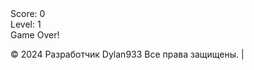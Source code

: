 <head>
<body>
  <canvas id="tetrisCanvas" width="300" height="600"></canvas>
  <div id="score">Score: 0</div>
  <div id="level">Level: 1</div>
  <div id="game-over">Game Over!</div>
  <canvas id="next-piece-canvas" width="100" height="100"></canvas>

  <script>
    const canvas = document.getElementById('tetrisCanvas');
    const ctx = canvas.getContext('2d');
    const blockSize = 30;
    const rows = 20;
    const columns = 10;
    let board = Array.from({ length: rows }, () => Array(columns).fill(0));
    let currentPiece = generatePiece();
    let nextPiece = generatePiece();
    let score = 0;
    let level = 1;
    let gameOver = false;
    let gameSpeed = 500; // Initial game speed in milliseconds
    let lastMoveDown = Date.now();
    let isPaused = false;

    const nextPieceCanvas = document.getElementById('next-piece-canvas');
    const nextPieceCtx = nextPieceCanvas.getContext('2d');

    // Touch events
    let touchStartX = 0;
    let touchStartY = 0;

    canvas.addEventListener('touchstart', handleTouchStart, false);
    canvas.addEventListener('touchmove', handleTouchMove, false);
    canvas.addEventListener('touchend', handleTouchEnd, false);

    function handleTouchStart(event) {
      touchStartX = event.touches[0].clientX;
      touchStartY = event.touches[0].clientY;
    }

    function handleTouchMove(event) {
      event.preventDefault();
      // Calculate the distance moved
      const touchX = event.touches[0].clientX;
      const touchY = event.touches[0].clientY;
      const deltaX = touchX - touchStartX;
      const deltaY = touchY - touchStartY;

      // Determine the direction of the movement
      if (Math.abs(deltaX) > Math.abs(deltaY)) {
        // Horizontal movement
        if (deltaX > 0) {
          moveRight();
        } else {
          moveLeft();
        }
      } else {
        // Vertical movement
        if (deltaY > 0) {
          moveDown();
        } else {
          rotate();
        }
      }
    }

    function handleTouchEnd(event) {
      // Reset touch coordinates
      touchStartX = 0;
      touchStartY = 0;
    }

    document.addEventListener('keydown', (event) => {
      if (!gameOver && !isPaused) {
        switch (event.key) {
          case 'ArrowLeft':
          case 'a':
            moveLeft();
            break;
          case 'ArrowRight':
          case 'd':
            moveRight();
            break;
          case 'ArrowDown':
          case 's':
            moveDown();
            break;
          case 'ArrowUp':
          case 'w':
            rotate();
            break;
          case ' ':
            moveDrop();
            break;
          case 'x':
            // "X" key for toggling pause/resume
            isPaused = !isPaused;
            break;
          case 'c':
            // "C" key for changing the position of the piece
            moveUp();
            break;
          case 'z':
            // "Z" key for clockwise rotation
            rotateClockwise();
            break;
          default:
            break;
        }
      }
    });

    // Добавляем обработчик события для нажатия на фигуру
    const rotateCurrentPiece = () => {
      rotate();
    };

    canvas.addEventListener('click', rotateCurrentPiece);

    function drawSquare(x, y, color, context) {
      context.fillStyle = color;
      context.fillRect(x * blockSize, y * blockSize, blockSize, blockSize);
      context.strokeStyle = "#000";
      context.strokeRect(x * blockSize, y * blockSize, blockSize, blockSize);
    }

    function drawBoard() {
      for (let row = 0; row < rows; row++) {
        for (let col = 0; col < columns; col++) {
          if (board[row][col] !== 0) {
            drawSquare(col, row, board[row][col], ctx);
          }
        }
      }
    }

    function drawPiece(piece, context) {
      piece.shape.forEach((row, i) => {
        row.forEach((cell, j) => {
          if (cell !== 0) {
            drawSquare(piece.x + j, piece.y + i, piece.color, context);
          }
        });
      });
    }

    function drawNextPiece() {
      nextPieceCtx.clearRect(0, 0, nextPieceCanvas.width, nextPieceCanvas.height);
      const offsetX = (nextPieceCanvas.width - blockSize * nextPiece.shape[0].length) / 2;
      const offsetY = (nextPieceCanvas.height - blockSize * nextPiece.shape.length) / 2;

      drawPiece(nextPiece, nextPieceCtx);
    }

    function draw() {
      ctx.clearRect(0, 0, canvas.width, canvas.height);
      drawBoard();
      drawPiece(currentPiece, ctx);
      document.getElementById('score').textContent = `Score: ${score}`;
      document.getElementById('level').textContent = `Level: ${level}`;

      if (gameOver) {
        document.getElementById('game-over').style.display = 'block';
      }
    }

    

    function generatePiece() {
      const pieces = [
        { shape: [[1, 1, 1, 1]], color: 'cyan' },
        { shape: [[1, 1, 1], [1]], color: 'blue' },
        { shape: [[1, 1, 1], [0, 0, 1]], color: 'orange' },
        { shape: [[1, 1, 1], [1, 0]], color: 'yellow' },
        { shape: [[1, 1], [1, 1]], color: 'red' },
        { shape: [[1, 1, 0], [0, 1, 1]], color: 'green' },
        { shape: [[0, 1, 1], [1, 1]], color: 'purple' },
      ];
      const randomIndex = Math.floor(Math.random() * pieces.length);
      const piece = pieces[randomIndex];
      return {
        shape: piece.shape,
        color: piece.color,
        x: Math.floor((columns - piece.shape[0].length) / 2),
        y: 0,
      };
    }

    function moveDown() {
      if (!gameOver && isValidMove(0, 1)) {
        currentPiece.y++;
      } else if (!gameOver) {
        mergePiece();
        clearLines();
        currentPiece = nextPiece;
        nextPiece = generatePiece();
        if (!isValidMove(0, 0)) {
          gameOver = true;
        }
      }
    }

    function moveLeft() {
      if (!gameOver && isValidMove(-1, 0)) {
        currentPiece.x--;
      }
    }

    function moveRight() {
      if (!gameOver && isValidMove(1, 0)) {
        currentPiece.x++;
      }
    }

    function rotate() {
      const rotatedPiece = {
        shape: currentPiece.shape.map((_, i) => currentPiece.shape.map(row => row[i])).reverse(),
        color: currentPiece.color,
        x: currentPiece.x,
        y: currentPiece.y,
      };

      if (!gameOver && isValidMove(0, 0, rotatedPiece)) {
        currentPiece.shape = rotatedPiece.shape;
      }
    }

    function rotateClockwise() {
      const rotatedPiece = {
        shape: currentPiece.shape[0].map((_, i) => currentPiece.shape.map(row => row[i])).reverse(),
        color: currentPiece.color,
        x: currentPiece.x,
        y: currentPiece.y,
      };

      if (!gameOver && isValidMove(0, 0, rotatedPiece)) {
        currentPiece.shape = rotatedPiece.shape;
      }
    }

    function moveDrop() {
      while (isValidMove(0, 1)) {
        moveDown();
      }
    }

    function moveUp() {
      if (!gameOver && isValidMove(0, -1)) {
        currentPiece.y--;
      }
    }

    function isValidMove(offsetX, offsetY, piece = currentPiece) {
      for (let i = 0; i < piece.shape.length; i++) {
        for (let j = 0; j < piece.shape[i].length; j++) {
          if (
            piece.shape[i][j] !== 0 &&
            (board[piece.y + i + offsetY] && board[piece.y + i + offsetY][piece.x + j + offsetX]) !== 0
          ) {
            return false;
          }
        }
      }
      return true;
    }

    function mergePiece() {
      currentPiece.shape.forEach((row, i) => {
        row.forEach((cell, j) => {
          if (cell !== 0) {
            board[currentPiece.y + i][currentPiece.x + j] = currentPiece.color;
          }
        });
      });
    }

    function clearLines() {
      let linesCleared = 0;
      for (let row = rows - 1; row >= 0; row--) {
        if (board[row].every(cell => cell !== 0)) {
          board.splice(row, 1);
          board.unshift(Array(columns).fill(0));
          linesCleared++;
        }
      }
      if (linesCleared > 0) {
        score += linesCleared * 100;
        level = Math.floor(score / 1000) + 1; // Update level
        // Increase game speed after clearing lines
        gameSpeed = Math.max(100, gameSpeed - linesCleared * 10);
      }
    }

    function update() {
      const currentTime = Date.now();
      if (!isPaused && currentTime - lastMoveDown > gameSpeed) {
        moveDown();
        lastMoveDown = currentTime;
      }
    }

    function gameLoop() {
      update();
      draw();
      requestAnimationFrame(gameLoop);
    }

    gameLoop();
  </script>

 <p>&copy; 2024 Разработчик  Dylan933 Все права защищены. | <span id="companyLink"></span></p>
